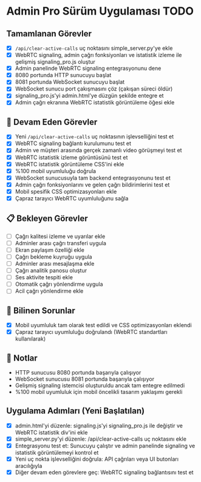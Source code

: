 # Admin Pro Sürüm Uygulaması TODO

## Tamamlanan Görevler
- [x] `/api/clear-active-calls` uç noktasını simple_server.py'ye ekle
- [x] WebRTC signaling, admin çağrı fonksiyonları ve istatistik izleme ile gelişmiş signaling_pro.js oluştur
- [x] Admin panelinde WebRTC signaling entegrasyonunu dene
- [x] 8080 portunda HTTP sunucuyu başlat
- [x] 8081 portunda WebSocket sunucuyu başlat
- [x] WebSocket sunucu port çakışmasını çöz (çakışan süreci öldür)
- [x] signaling_pro.js'yi admin.html'ye düzgün şekilde entegre et
- [x] Admin çağrı ekranına WebRTC istatistik görüntüleme öğesi ekle

## 🔄 Devam Eden Görevler
- [x] Yeni `/api/clear-active-calls` uç noktasının işlevselliğini test et
- [x] WebRTC signaling bağlantı kurulumunu test et
- [x] Admin ve müşteri arasında gerçek zamanlı video görüşmeyi test et
- [x] WebRTC istatistik izleme görüntüsünü test et
- [x] WebRTC istatistik görüntüleme CSS'ini ekle
- [x] %100 mobil uyumluluğu doğrula
- [x] WebSocket sunucusuyla tam backend entegrasyonunu test et
- [x] Admin çağrı fonksiyonlarını ve gelen çağrı bildirimlerini test et
- [x] Mobil spesifik CSS optimizasyonları ekle
- [x] Çapraz tarayıcı WebRTC uyumluluğunu sağla

## 📋 Bekleyen Görevler
- [ ] Çağrı kalitesi izleme ve uyarılar ekle
- [ ] Adminler arası çağrı transferi uygula
- [ ] Ekran paylaşım özelliği ekle
- [ ] Çağrı bekleme kuyruğu uygula
- [ ] Adminler arası mesajlaşma ekle
- [ ] Çağrı analitik panosu oluştur
- [ ] Ses aktivite tespiti ekle
- [ ] Otomatik çağrı yönlendirme uygula
- [ ] Acil çağrı yönlendirme ekle

## 🐛 Bilinen Sorunlar
- [x] Mobil uyumluluk tam olarak test edildi ve CSS optimizasyonları eklendi
- [x] Çapraz tarayıcı uyumluluğu doğrulandı (WebRTC standartları kullanılarak)

## 📝 Notlar
- HTTP sunucusu 8080 portunda başarıyla çalışıyor
- WebSocket sunucusu 8081 portunda başarıyla çalışıyor
- Gelişmiş signaling istemcisi oluşturuldu ancak tam entegre edilmedi
- %100 mobil uyumluluk için mobil öncelikli tasarım yaklaşımı gerekli

## Uygulama Adımları (Yeni Başlatılan)
- [x] admin.html'yi düzenle: signaling.js'yi signaling_pro.js ile değiştir ve WebRTC istatistik div'ini ekle
- [x] simple_server.py'yi düzenle: /api/clear-active-calls uç noktasını ekle
- [x] Entegrasyonu test et: Sunucuyu çalıştır ve admin panelinde signaling ve istatistik görüntülemeyi kontrol et
- [x] Yeni uç nokta işlevselliğini doğrula: API çağrıları veya UI butonları aracılığıyla
- [x] Diğer devam eden görevlere geç: WebRTC signaling bağlantısını test et
